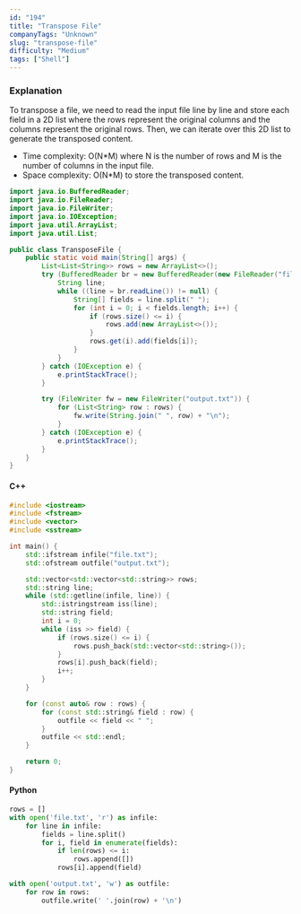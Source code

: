 ```yaml
---
id: "194"
title: "Transpose File"
companyTags: "Unknown"
slug: "transpose-file"
difficulty: "Medium"
tags: ["Shell"]
---
```


### Explanation

To transpose a file, we need to read the input file line by line and store each field in a 2D list where the rows represent the original columns and the columns represent the original rows. Then, we can iterate over this 2D list to generate the transposed content.

- Time complexity: O(N*M) where N is the number of rows and M is the number of columns in the input file.
- Space complexity: O(N*M) to store the transposed content.

```java
import java.io.BufferedReader;
import java.io.FileReader;
import java.io.FileWriter;
import java.io.IOException;
import java.util.ArrayList;
import java.util.List;

public class TransposeFile {
    public static void main(String[] args) {
        List<List<String>> rows = new ArrayList<>();
        try (BufferedReader br = new BufferedReader(new FileReader("file.txt"))) {
            String line;
            while ((line = br.readLine()) != null) {
                String[] fields = line.split(" ");
                for (int i = 0; i < fields.length; i++) {
                    if (rows.size() <= i) {
                        rows.add(new ArrayList<>());
                    }
                    rows.get(i).add(fields[i]);
                }
            }
        } catch (IOException e) {
            e.printStackTrace();
        }

        try (FileWriter fw = new FileWriter("output.txt")) {
            for (List<String> row : rows) {
                fw.write(String.join(" ", row) + "\n");
            }
        } catch (IOException e) {
            e.printStackTrace();
        }
    }
}
```

#### C++
```cpp
#include <iostream>
#include <fstream>
#include <vector>
#include <sstream>

int main() {
    std::ifstream infile("file.txt");
    std::ofstream outfile("output.txt");

    std::vector<std::vector<std::string>> rows;
    std::string line;
    while (std::getline(infile, line)) {
        std::istringstream iss(line);
        std::string field;
        int i = 0;
        while (iss >> field) {
            if (rows.size() <= i) {
                rows.push_back(std::vector<std::string>());
            }
            rows[i].push_back(field);
            i++;
        }
    }

    for (const auto& row : rows) {
        for (const std::string& field : row) {
            outfile << field << " ";
        }
        outfile << std::endl;
    }

    return 0;
}
```

#### Python
```python
rows = []
with open('file.txt', 'r') as infile:
    for line in infile:
        fields = line.split()
        for i, field in enumerate(fields):
            if len(rows) <= i:
                rows.append([])
            rows[i].append(field)

with open('output.txt', 'w') as outfile:
    for row in rows:
        outfile.write(' '.join(row) + '\n')
```